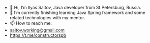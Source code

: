 - 👋 Hi, I’m Ilyas Saitov, Java developer from St.Petersburg, Russia.
- 🌱 I’m currently finishing learning Java Spring framework and some related technologies with my mentor.
- 📫 How to reach me:
- saitov.working@gmail.com
- https://t.me/constructorspb
